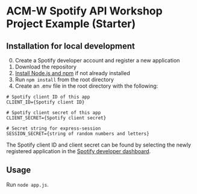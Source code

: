 # ACM-W Spotify API Workshop Project Example (Starter)

## Installation for local development
0. Create a Spotify developer account and register a new application
1. Download the repository
2. [Install Node.js and npm](https://docs.npmjs.com/downloading-and-installing-node-js-and-npm) if not already installed
3. Run ```npm install``` from the root directory
4. Create an .env file in the root directory with the following:
~~~~
# Spotify client ID of this app
CLIENT_ID={Spotify client ID}

# Spotify client secret of this app
CLIENT_SECRET={Spotify client secret}

# Secret string for express-session
SESSION_SECRET={string of random numbers and letters}
~~~~
The Spotify client ID and client secret can be found by selecting the newly registered application in the [Spotify developer dashboard](https://developer.spotify.com/dashboard/applications).

## Usage
Run ```node app.js```.
